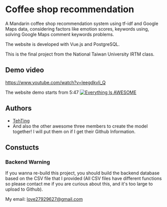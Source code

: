 # Coffee shop recommendation
A Mandarin coffee shop recommendation system using tf-idf and Google Maps data, considering factors like emotion scores, keywords using, solving Google Maps comment keywords problems.

The website is developed with Vue.js and PostgreSQL.

This is the final project from the National Taiwan University IRTM class.


## Demo video
https://www.youtube.com/watch?v=leegdkvli_Q

The website demo starts from 5:47
[![Everything Is AWESOME](https://i.imgur.com/99JkqDa.png)](https://www.youtube.com/watch?v=leegdkvli_Q-Y "Everything Is AWESOME")

## Authors
- [TehTing](https://github.com/TehTing)
- And also the other awesome three members to create the model together! I will put them on if I get their Github Information.

## Constucts

### Backend Warning
If you wanna re-build this project, you should build the backend database based on the CSV file that I provided (All CSV files have different functions so please contact me if you are curious about this, and it's too large to upload to Github).

My email: love27929627@gmail.com

